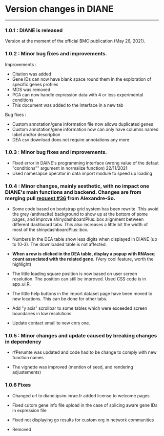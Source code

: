 # Version changes in DIANE
---

### 1.0.1 : DIANE is released

Version at the moment of the official BMC publication (May 26, 2021). 


### 1.0.2 : Minor bug fixes and improvements.

Improvements :

+ Citation was added
+ Gene IDs can now have blank space round them in the exploration of specific genes profiles
+ MDS was removed
+ PCA can now handle expression data with 4 or less experimental conditions
+ This document was added to the interface in a new tab

Bug fixes : 

+ Custom annotation/gene information file now allows duplicated genes
+ Custom annotation/gene information now can only have columns named label and/or description
+ DEA csv download does not require annotations any more

### 1.0.3 : Minor bug fixes and improvements.

+ Fixed error in DAINE's programming interface (wrong value of the defaut "conditions"" argument in normalize function) 22/11/2021
+ Used namesapce operator in data import module to speed up loading

### 1.0.4 : Minor changes, mainly aesthetic, with no impact one DIANE's main functions and backend. Changes are from merging pull [request #36](https://github.com/OceaneCsn/DIANE/pull/36) from Alexandre-So. 

+ Some code based on bootstrap grid system has been rewrite. This avoid the grey (anthracite) background to show up at the bottom of some pages, and improve shinydashboardPlus::box alignment between different dashboard tabs. This also increases a little bit the width of most of the shinydashboardPlus::box.

+ Numbers in the DEA table show less digits when displayed in DIANE (up to 10-3). The downloaded table is not affected.

+ **When a row is clicked in the DEA table, display a popup with RNAseq count associated with the related gene.** (Very cool feature, worth the highlight)

+ The little loading square position is now based on user screen resolution. The position can still be improved. Used CSS code is in app_ui.R.

+ The little help buttons in the import dataset page have been moved to new locations. This can be done for other tabs.

+ Add "y axis" scrollbar to some tables which were exceeded screen boundaries in low resolutions.

+ Update contact email to new cnrs one.

### 1.0.5 : Minor changes and update caused by breaking changes in dependency

+ rfPerumte was updated and code had to be change to comply with new function names

+ The vignette was improved (mention of seed, and rendering adjustements)


### 1.0.6 Fixes

+ Changed url to diane.ipsim.inrae.fr added license to welcome pages

+ Fixed cutom gene info file upload in the case of splicing aware gene IDs in expression file

+ Fixed not displaying go results for custom org in network communities

+ Removed 